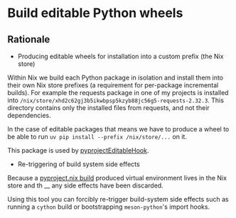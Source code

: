 # Build editable Python wheels

## Rationale

- Producing editable wheels for installation into a custom prefix (the Nix store)

Within Nix we build each Python package in isolation and install them into their own Nix store prefixes (a requirement for per-package incremental builds).
For example the requests package in one of my projects is installed into `/nix/store/xhd2c62gj3b5ikwbpsp5kzyb88jc56g5-requests-2.32.3`.
This directory contains only the installed files from requests, and not their dependencies.

In the case of editable packages that means we have to produce a wheel to be able to run `uv pip install --prefix /nix/store/...` on it.

This package is used by [pyprojectEditableHook](https://pyproject-nix.github.io/pyproject.nix/build/hooks.html#function-library-build.packages.hooks.pyprojectEditableHook).

- Re-triggering of build system side effects

Because a [pyproject.nix build](https://pyproject-nix.github.io/pyproject.nix/build.html) produced virtual environment lives in the Nix store and th __ any side effects have been discarded.

Using this tool you can forcibly re-trigger build-system side effects such as running a `cython` build or bootstrapping `meson-python`'s import hooks.
